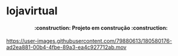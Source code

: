 # lojavirtual

<h4 align="center"> 
    :construction:  Projeto em construção  :construction:
</h4>



https://user-images.githubusercontent.com/79880613/180580176-ad2ea881-00b4-4fbe-89a3-ea4c927712ab.mov

